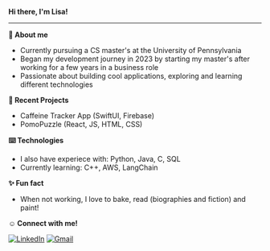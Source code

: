 **Hi there, I'm Lisa!**
****
**📝 About me**
+ Currently pursuing a CS master's at the University of Pennsylvania
+ Began my development journey in 2023 by starting my master's after working for a few years in a business role
+ Passionate about building cool applications, exploring and learning different technologies

**📌 Recent Projects**
+ Caffeine Tracker App (SwiftUI, Firebase)
+ PomoPuzzle (React, JS, HTML, CSS)

**⌨️ Technologies**
+ I also have experiece with: Python, Java, C, SQL
+ Currently learning: C++, AWS, LangChain

**✨ Fun fact**
+ When not working, I love to bake, read (biographies and fiction) and paint!

**☺️ Connect with me!**

[![LinkedIn][LinkedIn]][LinkedIn-url] [![Gmail][Gmail]][Gmail-url]
<!---
lling0212/lling0212 is a ✨ special ✨ repository because its `README.md` (this file) appears on your GitHub profile.
You can click the Preview link to take a look at your changes.
--->
[LinkedIn]: https://img.shields.io/badge/LinkedIn-0077B5?style=for-the-badge&logo=linkedin&logoColor=white
[LinkedIn-url]: https://www.linkedin.com/in/lisa-ling/
[Gmail]: https://img.shields.io/badge/Gmail-D14836?style=for-the-badge&logo=gmail&logoColor=white
[Gmail-url]: mailto:lisaling@seas.upenn.edu
